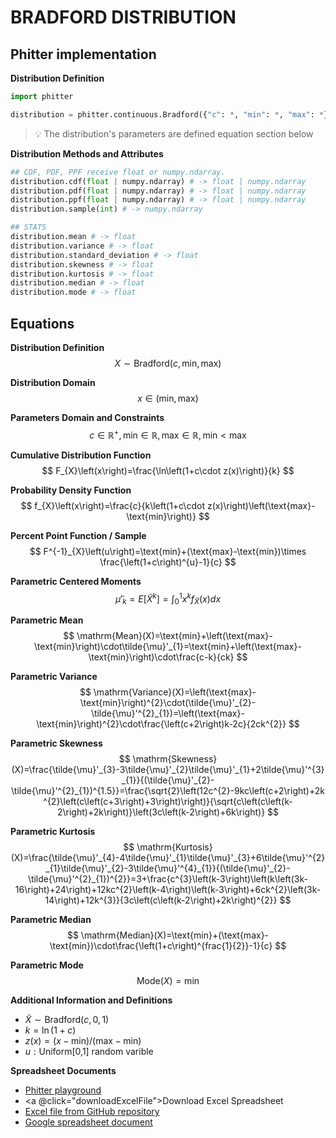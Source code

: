 # BRADFORD DISTRIBUTION

## Phitter implementation

**Distribution Definition**

```python
import phitter

distribution = phitter.continuous.Bradford({"c": *, "min": *, "max": *})
```

> 💡 The distribution's parameters are defined equation section below

**Distribution Methods and Attributes**

```python
## CDF, PDF, PPF receive float or numpy.ndarray.
distribution.cdf(float | numpy.ndarray) # -> float | numpy.ndarray
distribution.pdf(float | numpy.ndarray) # -> float | numpy.ndarray
distribution.ppf(float | numpy.ndarray) # -> float | numpy.ndarray
distribution.sample(int) # -> numpy.ndarray

## STATS
distribution.mean # -> float
distribution.variance # -> float
distribution.standard_deviation # -> float
distribution.skewness # -> float
distribution.kurtosis # -> float
distribution.median # -> float
distribution.mode # -> float
```

## Equations

**Distribution Definition**
$$ X\sim\mathrm{Bradford}\left(c,\text{min},\text{max}\right) $$

**Distribution Domain**
$$ x\in\left(\text{min},\text{max}\right) $$

**Parameters Domain and Constraints**
$$ c\in\mathbb{R}^{+}, \text{min}\in\mathbb{R}, \text{max}\in\mathbb{R}, \text{min} < \text{max} $$

**Cumulative Distribution Function**
$$ F_{X}\left(x\right)=\frac{\ln\left(1+c\cdot z(x)\right)}{k} $$

**Probability Density Function**
$$ f_{X}\left(x\right)=\frac{c}{k\left(1+c\cdot z(x)\right)\left(\text{max}-\text{min}\right)} $$

**Percent Point Function / Sample**
$$ F^{-1}_{X}\left(u\right)=\text{min}+(\text{max}-\text{min})\times \frac{\left(1+c\right)^{u}-1}{c} $$

**Parametric Centered Moments**
$$ \tilde{\mu}'_{k}=E[\tilde{X}^k]=\int_{0}^{1}x^{k}f_{\tilde{X}}\left(x\right)dx $$

**Parametric Mean**
$$ \mathrm{Mean}(X)=\text{min}+\left(\text{max}-\text{min}\right)\cdot\tilde{\mu}'_{1}=\text{min}+\left(\text{max}-\text{min}\right)\cdot\frac{c-k}{ck} $$

**Parametric Variance**
$$ \mathrm{Variance}(X)=\left(\text{max}-\text{min}\right)^{2}\cdot(\tilde{\mu}'_{2}-\tilde{\mu}'^{2}_{1})=\left(\text{max}-\text{min}\right)^{2}\cdot\frac{\left(c+2\right)k-2c}{2ck^{2}} $$

**Parametric Skewness**
$$ \mathrm{Skewness}(X)=\frac{\tilde{\mu}'_{3}-3\tilde{\mu}'_{2}\tilde{\mu}'_{1}+2\tilde{\mu}'^{3}_{1}}{(\tilde{\mu}'_{2}-\tilde{\mu}'^{2}_{1})^{1.5}}=\frac{\sqrt{2}\left(12c^{2}-9kc\left(c+2\right)+2k^{2}\left(c\left(c+3\right)+3\right)\right)}{\sqrt{c\left(c\left(k-2\right)+2k\right)}\left(3c\left(k-2\right)+6k\right)} $$

**Parametric Kurtosis**
$$ \mathrm{Kurtosis}(X)=\frac{\tilde{\mu}'_{4}-4\tilde{\mu}'_{1}\tilde{\mu}'_{3}+6\tilde{\mu}'^{2}_{1}\tilde{\mu}'_{2}-3\tilde{\mu}'^{4}_{1}}{(\tilde{\mu}'_{2}-\tilde{\mu}'^{2}_{1})^{2}}=3+\frac{c^{3}\left(k-3\right)\left(k\left(3k-16\right)+24\right)+12kc^{2}\left(k-4\right)\left(k-3\right)+6ck^{2}\left(3k-14\right)+12k^{3}}{3c\left(c\left(k-2\right)+2k\right)^{2}} $$

**Parametric Median**
$$ \mathrm{Median}(X)=\text{min}+(\text{max}-\text{min})\cdot\frac{\left(1+c\right)^{frac{1}{2}}-1}{c} $$

**Parametric Mode**
$$ \mathrm{Mode}(X)=\text{min} $$

**Additional Information and Definitions**
- $\tilde{X}\sim\mathrm{Bradford}\left(c,0,1\right)$
- $k=\ln(1+c)$
- $z\left(x\right)=\left(x-\text{min}\right)/\left(\text{max}-\text{min}\right)$
- $u:\text{Uniform[0,1] random varible}$

**Spreadsheet Documents**

-   [Phitter playground](https://phitter.io/distributions/continuous/bradford)
-   <a @click="downloadExcelFile">Download Excel Spreadsheet</a>
-   [Excel file from GitHub repository](https://github.com/phitter-core/phitter-files/blob/main/continuous/bradford.xlsx)
-   [Google spreadsheet document](https://docs.google.com/spreadsheets/d/1kI8b05IXur3I9SUJdrbYIdv7zMdzVxVGPWx6sK6YmuU)

<script setup>
const downloadExcelFile = function() {
    const fileId = "bradford";
    const url = `https://raw.githubusercontent.com/phitter-core/phitter-files/main/continuous/${fileId}.xlsx`;
    const link = document.createElement("a");
    link.href = url;
    link.setAttribute("download", `${fileId}.xlsx`);
    document.body.appendChild(link);
    link.click();
    document.body.removeChild(link);
};
</script>

<style module>
a {
  cursor: pointer;
}
</style>

    